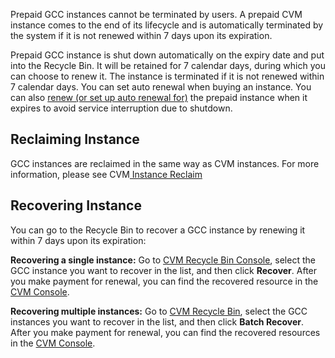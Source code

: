 
Prepaid GCC instances cannot be terminated by users. A prepaid CVM instance comes to the end of its lifecycle and is automatically terminated by the system if it is not renewed within 7 days upon its expiration.

Prepaid GCC instance is shut down automatically on the expiry date and put into the Recycle Bin. It will be retained for 7 calendar days, during which you can choose to renew it. The instance is terminated if it is not renewed within 7 calendar days.
You can set auto renewal when buying an instance. You can also [renew (or set up auto renewal for)](https://cloud.tencent.com/document/product/560/8057) the prepaid instance when it expires to avoid service interruption due to shutdown.

## Reclaiming Instance

GCC instances are reclaimed in the same way as CVM instances. For more information, please see CVM[ Instance Reclaim](https://cloud.tencent.com/document/product/213/4931#.E5.AE.9E.E4.BE.8B.E5.9B.9E.E6.94.B6)

## Recovering Instance

You can go to the Recycle Bin to recover a GCC instance by renewing it within 7 days upon its expiration:

**Recovering a single instance:**
Go to [CVM Recycle Bin Console](https://console.cloud.tencent.com/cvm/recycle), select the GCC instance you want to recover in the list, and then click **Recover**. After you make payment for renewal, you can find the recovered resource in the [CVM Console](https://console.cloud.tencent.com/cvm).

**Recovering multiple instances:**
Go to [CVM Recycle Bin](https://console.cloud.tencent.com/cvm/recycle), select the GCC instances you want to recover in the list, and then click **Batch Recover**. After you make payment for renewal, you can find the recovered resources in the [CVM Console](https://console.cloud.tencent.com/cvm).



